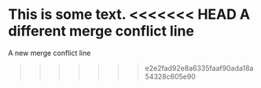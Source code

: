 This is some text.
<<<<<<< HEAD
A different merge conflict line
=======
A new merge conflict line
>>>>>>> e2e2fad92e8a6335faaf90ada18a54328c605e90
